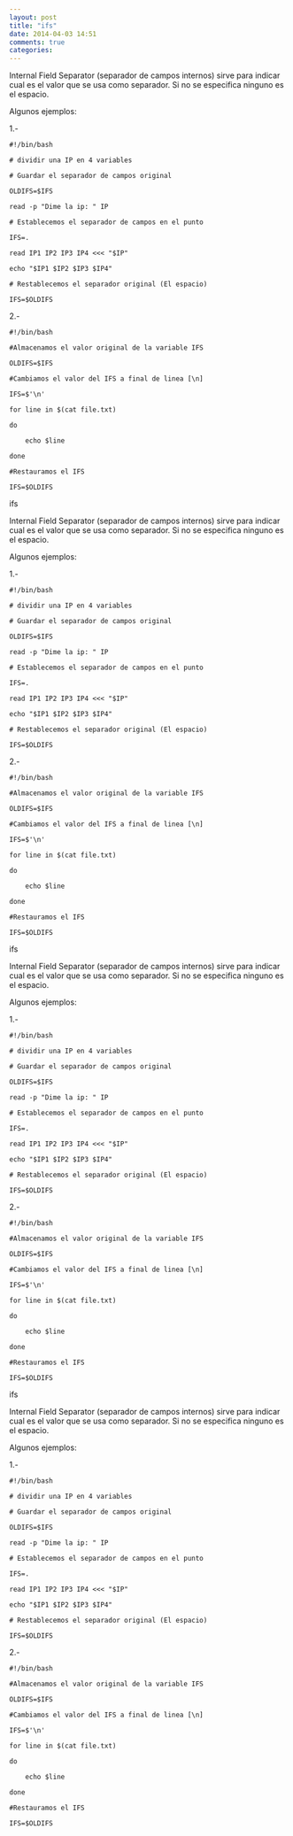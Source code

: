 ```yaml
---
layout: post
title: "ifs"
date: 2014-04-03 14:51
comments: true
categories: 
---
```

Internal Field Separator (separador de campos internos) sirve para indicar cual es el valor que se usa como separador. Si no se especifica ninguno es el espacio.

Algunos ejemplos:

1.-

	#!/bin/bash

	# dividir una IP en 4 variables

	# Guardar el separador de campos original

	OLDIFS=$IFS

	read -p "Dime la ip: " IP

	# Establecemos el separador de campos en el punto

	IFS=.

	read IP1 IP2 IP3 IP4 <<< "$IP"

	echo "$IP1 $IP2 $IP3 $IP4"

	# Restablecemos el separador original (El espacio)

	IFS=$OLDIFS

2.-

	#!/bin/bash

	#Almacenamos el valor original de la variable IFS

	OLDIFS=$IFS

	#Cambiamos el valor del IFS a final de linea [\n]

	IFS=$'\n'

	for line in $(cat file.txt)

	do

		echo $line

	done

	#Restauramos el IFS

	IFS=$OLDIFS

ifs

Internal Field Separator (separador de campos internos) sirve para indicar cual es el valor que se usa como separador. Si no se especifica ninguno es el espacio.

Algunos ejemplos:

1.-

	#!/bin/bash

	# dividir una IP en 4 variables

	# Guardar el separador de campos original

	OLDIFS=$IFS

	read -p "Dime la ip: " IP

	# Establecemos el separador de campos en el punto

	IFS=.

	read IP1 IP2 IP3 IP4 <<< "$IP"

	echo "$IP1 $IP2 $IP3 $IP4"

	# Restablecemos el separador original (El espacio)

	IFS=$OLDIFS

2.-

	#!/bin/bash

	#Almacenamos el valor original de la variable IFS

	OLDIFS=$IFS

	#Cambiamos el valor del IFS a final de linea [\n]

	IFS=$'\n'

	for line in $(cat file.txt)

	do

		echo $line

	done

	#Restauramos el IFS

	IFS=$OLDIFS

ifs

Internal Field Separator (separador de campos internos) sirve para indicar cual es el valor que se usa como separador. Si no se especifica ninguno es el espacio.

Algunos ejemplos:

1.-

	#!/bin/bash

	# dividir una IP en 4 variables

	# Guardar el separador de campos original

	OLDIFS=$IFS

	read -p "Dime la ip: " IP

	# Establecemos el separador de campos en el punto

	IFS=.

	read IP1 IP2 IP3 IP4 <<< "$IP"

	echo "$IP1 $IP2 $IP3 $IP4"

	# Restablecemos el separador original (El espacio)

	IFS=$OLDIFS

2.-

	#!/bin/bash

	#Almacenamos el valor original de la variable IFS

	OLDIFS=$IFS

	#Cambiamos el valor del IFS a final de linea [\n]

	IFS=$'\n'

	for line in $(cat file.txt)

	do

		echo $line

	done

	#Restauramos el IFS

	IFS=$OLDIFS

ifs

Internal Field Separator (separador de campos internos) sirve para indicar cual es el valor que se usa como separador. Si no se especifica ninguno es el espacio.

Algunos ejemplos:

1.-

	#!/bin/bash

	# dividir una IP en 4 variables

	# Guardar el separador de campos original

	OLDIFS=$IFS

	read -p "Dime la ip: " IP

	# Establecemos el separador de campos en el punto

	IFS=.

	read IP1 IP2 IP3 IP4 <<< "$IP"

	echo "$IP1 $IP2 $IP3 $IP4"

	# Restablecemos el separador original (El espacio)

	IFS=$OLDIFS

2.-

	#!/bin/bash

	#Almacenamos el valor original de la variable IFS

	OLDIFS=$IFS

	#Cambiamos el valor del IFS a final de linea [\n]

	IFS=$'\n'

	for line in $(cat file.txt)

	do

		echo $line

	done

	#Restauramos el IFS

	IFS=$OLDIFS

